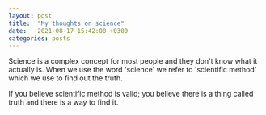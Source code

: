 ```yaml
---
layout: post
title:  "My thoughts on science"
date:   2021-08-17 15:42:00 +0300
categories: posts
---
```


Science is a complex concept for most people and they don't know what it actually is.
When we use the word 'science' we refer to 'scientific method' which we use to find out the truth.


If you believe scientific method is valid; you believe there is a thing called truth and there is a way to find it.


